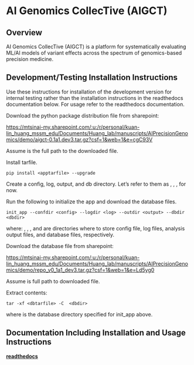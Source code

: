 # AI Genomics CollecTive (AIGCT)

## Overview

AI Genomics CollecTive (AIGCT) is a platform for systematically 
evaluating ML/AI models of variant effects across the spectrum of 
genomics-based precision medicine.

## Development/Testing Installation Instructions

Use these instructions for installation of the development version for internal testing
rather than the installation instructions in the readthedocs documentation below.
For usage refer to the readthedocs documentation.

Download the python package distribution file from sharepoint:

https://mtsinai-my.sharepoint.com/:u:/r/personal/kuan-lin_huang_mssm_edu/Documents/Huang_lab/manuscripts/AIPrecisionGenomics/demo/aigct-0.1a1.dev3.tar.gz?csf=1&web=1&e=cgC93V

Assume <apptarfile> is the full path to the downloaded file.

Install tarfile.

    pip install <apptarfile> --upgrade

Create a config, log, output, and db directory. Let’s refer to them as <config>, <log>, <output>, <db> for now.

Run the following to initialize the app and download the database files.

    init_app --confdir <config> --logdir <log> --outdir <output> --dbdir <dbdir>

where: <config>, <log>, <output>, and <dbdir> are directories where to store config file, log files, analysis output files, and database files, respectively.

Download the database file from sharepoint:

https://mtsinai-my.sharepoint.com/:u:/r/personal/kuan-lin_huang_mssm_edu/Documents/Huang_lab/manuscripts/AIPrecisionGenomics/demo/repo_v0_1a1_dev3.tar.gz?csf=1&web=1&e=Ld5yg0

Assume <dbtarfile> is full path to downloaded file.

Extract contents:

    tar -xf <dbtarfile> -C  <dbdir>

where <dbdir> is the database directory specified for init_app above.


## Documentation Including Installation and Usage Instructions

**[readthedocs](https://aigct-dev.readthedocs.io/en/latest/index.html#)**
